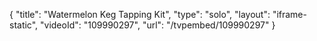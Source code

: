{
    "title": "Watermelon Keg Tapping Kit",
    "type": "solo",
    "layout": "iframe-static",
    "videoId": "109990297",
    "url": "\/tvpembed\/109990297"
}